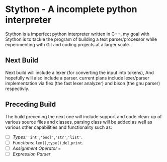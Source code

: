 # Stython - A incomplete python interpreter
Stython is a imperfect python interpreter written in C++, my goal with Stython is to tackle the program of building a text parser/processor while experimenting with Git and coding projects at a larger scale.


## Next Build
Next build will include a lexer (for converting the input into tokens),
And hopefully will also include a parser. current plans include lexer/parser implementation via flex (the fast lexer analyzer) and bison (the gnu parser) respectivly.

## Preceding Build
The build preceding the next one will include support and code clean-up of various source files and classes, parsing class will be added as well as various other capabilities and functionality such as:

- [ ] _Types:_ ```'int'```,```'bool'```,```'str'```,```'list'```.
- [ ] _Functions:_ ```len()```,```type()```,```del```,```print```.
- [ ]  _Assignment Operator_ ```=```
- [ ] _Expression Parser_
